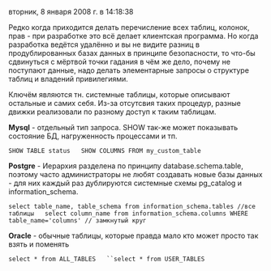 вторник, 8 января 2008 г. в 14:18:38

Редко когда приходится делать перечисление всех таблиц, колонок, прав - при разработке это всё делает клиентская программа. Но когда разработка ведётся удалённо и вы не видите разниц в продублированных базах данных в принципе безопасности, то что-бы сдвинуться с мёртвой точки гадания в чём же дело, почему не поступают данные, надо делать элементарные запросы о структуре таблиц и владений привилегиями.

Ключём являются тн. системные таблицы, которые описывают остальные и самих себя. Из-за отсутсвия таких процедур, разные движки реализовали по разному доступ к таким таблицам.

**Mysql** - отдельный тип запроса. SHOW так-же может показывать состояние БД, нагруженность процессами и тп.

`SHOW TABLE status   SHOW COLUMNS FROM my_custom_table   `

**Postgre** - Иерархия разделена по принципу database.schema.table, поэтому часто администраторы не любят создавать новые базы данных - для них каждый раз дублируются системные схемы pg_catalog и information_schema.

`select table_name, table_schema from information_schema.tables //все таблицы   select column_name from information_schema.columns WHERE table_name='columns' // замкнутый круг   `

**Oracle** - обычные таблицы, которые правда мало кто может просто так взять и поменять

`select * from ALL_TABLES   ``select * from USER_TABLES`